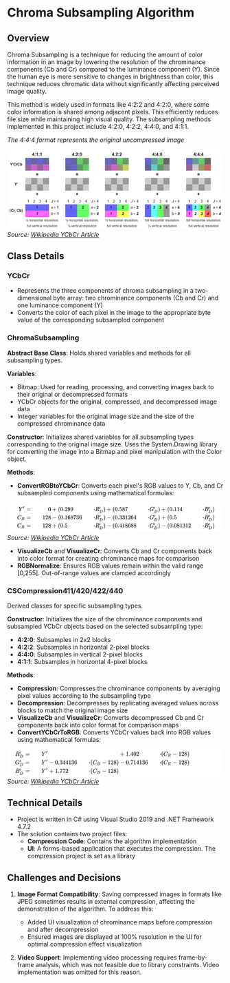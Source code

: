 # Chroma Subsampling Algorithm

## Overview

Chroma Subsampling is a technique for reducing the amount of color information in an image by lowering the resolution of the chrominance components (Cb and Cr) compared to the luminance component (Y). Since the human eye is more sensitive to changes in brightness than color, this technique reduces chromatic data without significantly affecting perceived image quality.

This method is widely used in formats like 4:2:2 and 4:2:0, where some color information is shared among adjacent pixels. This efficiently reduces file size while maintaining high visual quality. The subsampling methods implemented in this project include 4:2:0, 4:2:2, 4:4:0, and 4:1:1.

*The 4:4:4 format represents the original uncompressed image*

![Subsampling Methods Comparison](images/subsampling.png)
*Source: [Wikipedia YCbCr Article](https://en.wikipedia.org/wiki/YCbCr)*

## Class Details

### YCbCr
- Represents the three components of chroma subsampling in a two-dimensional byte array: two chrominance components (Cb and Cr) and one luminance component (Y)
- Converts the color of each pixel in the image to the appropriate byte value of the corresponding subsampled component

### ChromaSubsampling
**Abstract Base Class**: Holds shared variables and methods for all subsampling types.

**Variables**:
- Bitmap: Used for reading, processing, and converting images back to their original or decompressed formats
- YCbCr objects for the original, compressed, and decompressed image data
- Integer variables for the original image size and the size of the compressed chrominance data

**Constructor**: Initializes shared variables for all subsampling types corresponding to the original image size. Uses the System.Drawing library for converting the image into a Bitmap and pixel manipulation with the Color object.

**Methods**:
- **ConvertRGBtoYCbCr**: Converts each pixel's RGB values to Y, Cb, and Cr subsampled components using mathematical formulas:

![RGB to YCbCr Conversion](images/rgb-to-ycbcr.png)
*Source: [Wikipedia YCbCr Article](https://en.wikipedia.org/wiki/YCbCr)*

- **VisualizeCb** and **VisualizeCr**: Converts Cb and Cr components back into color format for creating chrominance maps for comparison
- **RGBNormalize**: Ensures RGB values remain within the valid range [0,255]. Out-of-range values are clamped accordingly

### CSCompression411/420/422/440
Derived classes for specific subsampling types.

**Constructor**: Initializes the size of the chrominance components and subsampled YCbCr objects based on the selected subsampling type:
- **4:2:0**: Subsamples in 2x2 blocks
- **4:2:2**: Subsamples in horizontal 2-pixel blocks
- **4:4:0**: Subsamples in vertical 2-pixel blocks
- **4:1:1**: Subsamples in horizontal 4-pixel blocks

**Methods**:
- **Compression**: Compresses the chrominance components by averaging pixel values according to the subsampling type
- **Decompression**: Decompresses by replicating averaged values across blocks to match the original image size
- **VisualizeCb** and **VisualizeCr**: Converts decompressed Cb and Cr components back into color format for comparison maps
- **ConvertYCbCrToRGB**: Converts YCbCr values back into RGB values using mathematical formulas:

![YCbCr to RGB Conversion](images/ycbcr-to-rgb.png)
*Source: [Wikipedia YCbCr Article](https://en.wikipedia.org/wiki/YCbCr)*

## Technical Details

- Project is written in C# using Visual Studio 2019 and .NET Framework 4.7.2
- The solution contains two project files:
  - **Compression Code**: Contains the algorithm implementation
  - **UI**: A forms-based application that executes the compression. The compression project is set as a library

## Challenges and Decisions

1. **Image Format Compatibility**: Saving compressed images in formats like JPEG sometimes results in external compression, affecting the demonstration of the algorithm. To address this:
   - Added UI visualization of chrominance maps before compression and after decompression
   - Ensured images are displayed at 100% resolution in the UI for optimal compression effect visualization

2. **Video Support**: Implementing video processing requires frame-by-frame analysis, which was not feasible due to library constraints. Video implementation was omitted for this reason.
